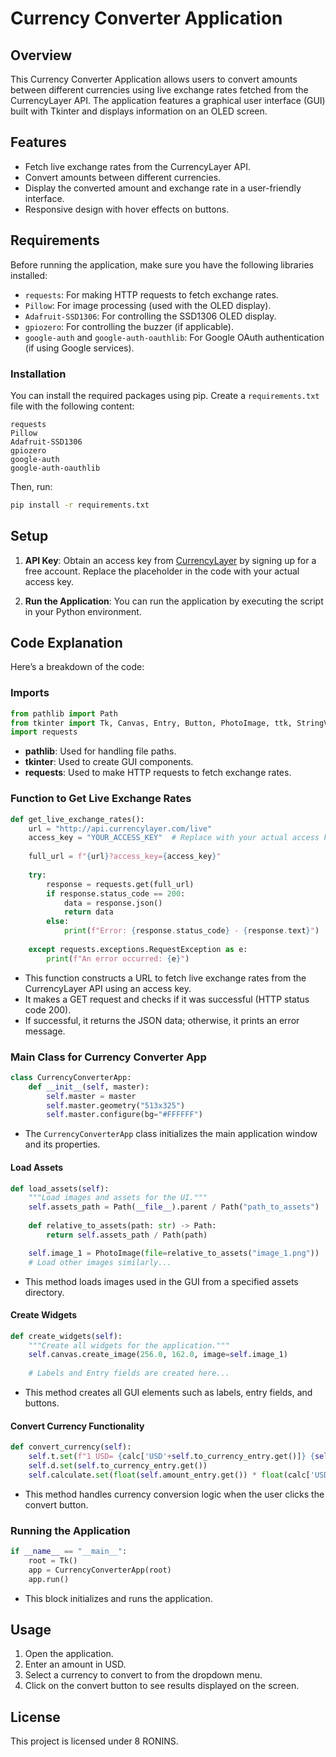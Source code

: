 # Currency Converter Application

## Overview

This Currency Converter Application allows users to convert amounts between different currencies using live exchange rates fetched from the CurrencyLayer API. The application features a graphical user interface (GUI) built with Tkinter and displays information on an OLED screen.

## Features

- Fetch live exchange rates from the CurrencyLayer API.
- Convert amounts between different currencies.
- Display the converted amount and exchange rate in a user-friendly interface.
- Responsive design with hover effects on buttons.

## Requirements

Before running the application, make sure you have the following libraries installed:

- `requests`: For making HTTP requests to fetch exchange rates.
- `Pillow`: For image processing (used with the OLED display).
- `Adafruit-SSD1306`: For controlling the SSD1306 OLED display.
- `gpiozero`: For controlling the buzzer (if applicable).
- `google-auth` and `google-auth-oauthlib`: For Google OAuth authentication (if using Google services).

### Installation

You can install the required packages using pip. Create a `requirements.txt` file with the following content:

```plaintext
requests
Pillow
Adafruit-SSD1306
gpiozero
google-auth
google-auth-oauthlib
```

Then, run:

```bash
pip install -r requirements.txt
```

## Setup

1. **API Key**: Obtain an access key from [CurrencyLayer](https://currencylayer.com/) by signing up for a free account. Replace the placeholder in the code with your actual access key.

2. **Run the Application**: You can run the application by executing the script in your Python environment.

## Code Explanation

Here’s a breakdown of the code:

### Imports

```python
from pathlib import Path
from tkinter import Tk, Canvas, Entry, Button, PhotoImage, ttk, StringVar
import requests
```
- **pathlib**: Used for handling file paths.
- **tkinter**: Used to create GUI components.
- **requests**: Used to make HTTP requests to fetch exchange rates.

### Function to Get Live Exchange Rates

```python
def get_live_exchange_rates():
    url = "http://api.currencylayer.com/live"
    access_key = "YOUR_ACCESS_KEY"  # Replace with your actual access key
    
    full_url = f"{url}?access_key={access_key}"
    
    try:
        response = requests.get(full_url)
        if response.status_code == 200:
            data = response.json()
            return data
        else:
            print(f"Error: {response.status_code} - {response.text}")
    
    except requests.exceptions.RequestException as e:
        print(f"An error occurred: {e}")
```
- This function constructs a URL to fetch live exchange rates from the CurrencyLayer API using an access key.
- It makes a GET request and checks if it was successful (HTTP status code 200).
- If successful, it returns the JSON data; otherwise, it prints an error message.

### Main Class for Currency Converter App

```python
class CurrencyConverterApp:
    def __init__(self, master):
        self.master = master
        self.master.geometry("513x325")
        self.master.configure(bg="#FFFFFF")
```
- The `CurrencyConverterApp` class initializes the main application window and its properties.

#### Load Assets

```python
def load_assets(self):
    """Load images and assets for the UI."""
    self.assets_path = Path(__file__).parent / Path("path_to_assets")  # Update with your assets path
    
    def relative_to_assets(path: str) -> Path:
        return self.assets_path / Path(path)

    self.image_1 = PhotoImage(file=relative_to_assets("image_1.png"))
    # Load other images similarly...
```
- This method loads images used in the GUI from a specified assets directory.

#### Create Widgets

```python
def create_widgets(self):
    """Create all widgets for the application."""
    self.canvas.create_image(256.0, 162.0, image=self.image_1)
    
    # Labels and Entry fields are created here...
```
- This method creates all GUI elements such as labels, entry fields, and buttons.

#### Convert Currency Functionality

```python
def convert_currency(self):
    self.t.set(f"1 USD= {calc['USD'+self.to_currency_entry.get()]} {self.to_currency_entry.get()}")
    self.d.set(self.to_currency_entry.get())
    self.calculate.set(float(self.amount_entry.get()) * float(calc['USD'+self.to_currency_entry.get()]))
```
- This method handles currency conversion logic when the user clicks the convert button.

### Running the Application

```python
if __name__ == "__main__":
    root = Tk()
    app = CurrencyConverterApp(root)
    app.run()
```
- This block initializes and runs the application.

## Usage

1. Open the application.
2. Enter an amount in USD.
3. Select a currency to convert to from the dropdown menu.
4. Click on the convert button to see results displayed on the screen.

## License

This project is licensed under 8 RONINS.

